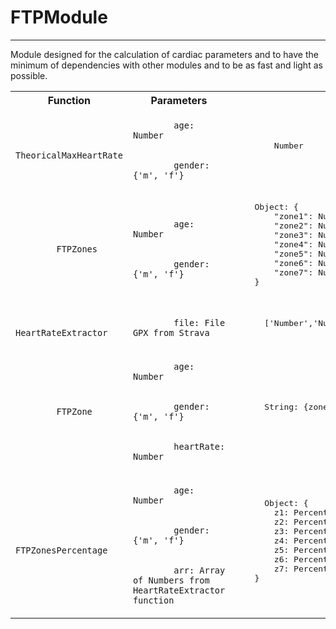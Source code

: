 # FTPModule
***
Module designed for the calculation of cardiac parameters and to have the minimum of dependencies with other modules and to be as fast and light as possible.


<table>
  <tr>
    <th>Function</th>
    <th>Parameters</th>
    <th>Return</th>
  </tr>
  
  <tr>
    <td>
      <code>
        TheoricalMaxHeartRate
      </code>
    </td>
    <td>
      <code>
        age: Number
      </code>
      </br>
      <code>
        gender: {'m', 'f'}
      </code>
    </td>
    <td>
      <pre lang="javascript">
        Number
      </pre>
    </td>
  </tr>
  
 <tr>
    <td>
      <code>
        FTPZones
      </code>
    </td>
    <td>
      <code>
        age: Number
      </code>
      </br>
      <code>
        gender: {'m', 'f'}
      </code>
    </td>
    <td>
    <pre lang="javascript">
    Object: {
        "zone1": Number,
        "zone2": Number,
        "zone3": Number,
        "zone4": Number,
        "zone5": Number,
        "zone6": Number,
        "zone7": Number,
    }
    </pre>
    </td>
  </tr>


  <tr>
    <td>
      <code>
        HeartRateExtractor
      </code>
    </td>
    <td>
      <code>
        file: File GPX from Strava
      </code>
    </td>
    <td>
    <pre lang="javascript">
      ['Number','Number','Number','Number','Number','Number',...]
    </pre>
    </td>
  </tr>


  <tr>
    <td>
      <code>
        FTPZone
      </code>
    </td>
    <td>
      <code>
        age: Number
      </code>
      </br>
      <code>
        gender: {'m', 'f'}
      </code>
      </br>
      <code>
        heartRate: Number
      </code>
    </td>
    <td>
    <pre lang="javascript">
      String: {zone1, zone2, zone3, zone4, zone5, zone6, zone7}
    </pre>
    </td>
  </tr>



  <tr>
    <td>
      <code>
        FTPZonesPercentage
      </code>
    </td>
    <td>
      <code>
        age: Number
      </code>
      </br>
      <code>
        gender: {'m', 'f'}
      </code>
      </br>
      <code>
        arr: Array of Numbers from HeartRateExtractor function
      </code>
    </td>
    <td>
    <pre lang="javascript">
      Object: {
        z1: Percentage,
        z2: Percentage,
        z3: Percentage,
        z4: Percentage,
        z5: Percentage,
        z6: Percentage,
        z7: Percentage
    }
    </pre>
    </td>
  </tr>
  
</table>
